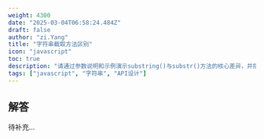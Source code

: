 ```yaml
---
weight: 4300
date: "2025-03-04T06:58:24.484Z"
draft: false
author: "zi.Yang"
title: "字符串截取方法区别"
icon: "javascript"
toc: true
description: "请通过参数说明和示例演示substring()与substr()方法的核心差异，并指出为什么MDN文档建议开发者避免使用substr()方法？"
tags: ["javascript", "字符串", "API设计"]
---
```


## 解答

待补充...
